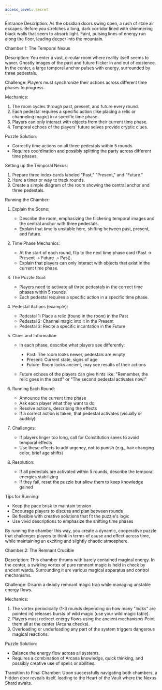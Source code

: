 ```yaml
---
access_level: secret
---
```


Entrance Description:
As the obsidian doors swing open, a rush of stale air escapes. Before you stretches a long, dark corridor lined with shimmering black walls that seem to absorb light. Faint, pulsing lines of energy run along the floor, leading deeper into the mountain.

Chamber 1: The Temporal Nexus

Description:
You enter a vast, circular room where reality itself seems to waver. Ghostly images of the past and future flicker in and out of existence. In the center, a large temporal anchor pulses with energy, surrounded by three pedestals.

Challenge: Players must synchronize their actions across different time phases to progress.

Mechanics:
1. The room cycles through past, present, and future every round.
2. Each pedestal requires a specific action (like placing a relic or channeling magic) in a specific time phase.
3. Players can only interact with objects from their current time phase.
4. Temporal echoes of the players' future selves provide cryptic clues.

Puzzle Solution:
- Correctly time actions on all three pedestals within 5 rounds.
- Requires coordination and possibly splitting the party across different time phases.

Setting up the Temporal Nexus:

1. Prepare three index cards labeled "Past," "Present," and "Future."
2. Have a timer or way to track rounds.
3. Create a simple diagram of the room showing the central anchor and three pedestals.

Running the Chamber:

1. Explain the Scene:
   - Describe the room, emphasizing the flickering temporal images and the central anchor with three pedestals.
   - Explain that time is unstable here, shifting between past, present, and future.

2. Time Phase Mechanics:
   - At the start of each round, flip to the next time phase card (Past → Present → Future → Past).
   - Explain that players can only interact with objects that exist in the current time phase.

3. The Puzzle Goal:
   - Players need to activate all three pedestals in the correct time phases within 5 rounds.
   - Each pedestal requires a specific action in a specific time phase.

4. Pedestal Actions (example):
   - Pedestal 1: Place a relic (found in the room) in the Past
   - Pedestal 2: Channel magic into it in the Present
   - Pedestal 3: Recite a specific incantation in the Future

5. Clues and Information:
   - In each phase, describe what players see differently:
     - Past: The room looks newer, pedestals are empty
     - Present: Current state, signs of age
     - Future: Room looks ancient, may see results of their actions

   - Future echoes of the players can give hints like:
     "Remember, the relic goes in the past!" or "The second pedestal activates now!"

6. Running Each Round:
   - Announce the current time phase
   - Ask each player what they want to do
   - Resolve actions, describing the effects
   - If a correct action is taken, that pedestal activates (visually or audibly)

7. Challenges:
   - If players linger too long, call for Constitution saves to avoid temporal effects
   - Use these effects to add urgency, not to punish (e.g., hair changing color, brief age shifts)

8. Resolution:
   - If all pedestals are activated within 5 rounds, describe the temporal energies stabilizing
   - If they fail, reset the puzzle but allow them to keep knowledge gained

Tips for Running:
- Keep the pace brisk to maintain tension
- Encourage players to discuss and plan between rounds
- Be flexible with creative solutions that fit the puzzle's logic
- Use vivid descriptions to emphasize the shifting time phases

By running the chamber this way, you create a dynamic, cooperative puzzle that challenges players to think in terms of cause and effect across time, while maintaining an exciting and slightly chaotic atmosphere.

Chamber 2: The Remnant Crucible

Description:
This chamber thrums with barely contained magical energy. In the center, a swirling vortex of pure remnant magic is held in check by ancient wards. Surrounding it are various magical apparatus and control mechanisms.

Challenge: Disarm a deadly remnant magic trap while managing unstable energy flows.

Mechanics:
1. The vortex periodically (1-3 rounds depending on how many "locks" are pointed in) releases bursts of wild magic (use your wild magic table).
2. Players must redirect energy flows using the ancient mechanisms Point them all at the center (Arcana checks).
3. Overloading or underloading any part of the system triggers dangerous magical reactions.

Puzzle Solution:
- Balance the energy flow across all systems.
- Requires a combination of Arcana knowledge, quick thinking, and possibly creative use of spells or abilities.

Transition to Final Chamber:
Upon successfully navigating both chambers, a hidden door reveals itself, leading to the Heart of the Vault where the Nexus Shard awaits.